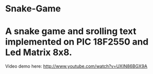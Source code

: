 Snake-Game
==========
A snake game and srolling text implemented on PIC 18F2550 and Led Matrix 8x8.
==========
Video demo here: http://www.youtube.com/watch?v=UXIN86BGX9A
